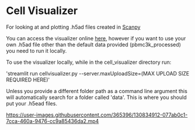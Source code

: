 # Cell Visualizer

For looking at and plotting .h5ad files created in [Scanpy](https://scanpy.readthedocs.io/en/stable/)

You can access the visualizer online [here](https://share.streamlit.io/bqnm/cell_visualizer/cellvisualizer.py), however if you want to use your own .h5ad file other than the default data provided (pbmc3k_processed) you need to run it locally.

To use the visualizer locally, while in the cell_visualizer directory run: 

'streamlit run cellvisualizer.py --server.maxUploadSize=(MAX UPLOAD SIZE REQUIRED HERE)' 


Unless you provide a different folder path as a command line argument this will automatically search for a folder called 'data'. This is where you should put your .h5ead files.

https://user-images.githubusercontent.com/365396/130834912-077ab0c1-7cca-460a-9476-cc9a85436da2.mp4



